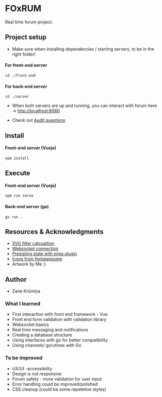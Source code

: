 [//]: # "Do Ctrl + Shift + V for a better viewing experience"

# FOxRUM

Real time forum project.

## Project setup

- Make sure when installing dependencies / starting servers, to be in the right folder!

#### For front-end server

```
cd ./front-end
```

#### For back-end server

```
cd ./server
```

- When both servers are up and running, you can interact with forum here -> [http://localhost:8080](http://localhost:8080/login)

- Check out [Audit questions](https://github.com/01-edu/public/tree/master/subjects/real-time-forum/audit)

## Install

#### Front-end server (Vuejs)

```
npm install
```

## Execute

#### Front-end server (Vuejs)

```
npm run serve
```

#### Back-end server (go)

```
go run .
```

## Resources & Acknowledgments

- [SVG filter calcualtion](https://codepen.io/sosuke/pen/Pjoqqp)
- [Websocket connection](https://www.whichdev.com/go-vuejs-chat/)
- [Presisting state with pinia plugin](https://github.com/prazdevs/pinia-plugin-persistedstate)
- [Icons from fontawesome](https://fontawesome.com/icons)
- Artwork by Me :)

## Author

- Zane Krūmiņa

### What I learned

- First interaction with front end framework - Vue
- Front end form validation with validation library
- Websocket basics
- Real time messaging and notifications
- Creating a database structure
- Using interfaces with go for better compatibility
- Using channels/ gorutines with Go

### To be improved

- UX/UI -accessibility
- Design is not responsive
- Forum safety - more validation for user input
- Error handling could be improved/polished
- CSS cleanup (could be some repetetive styles)
